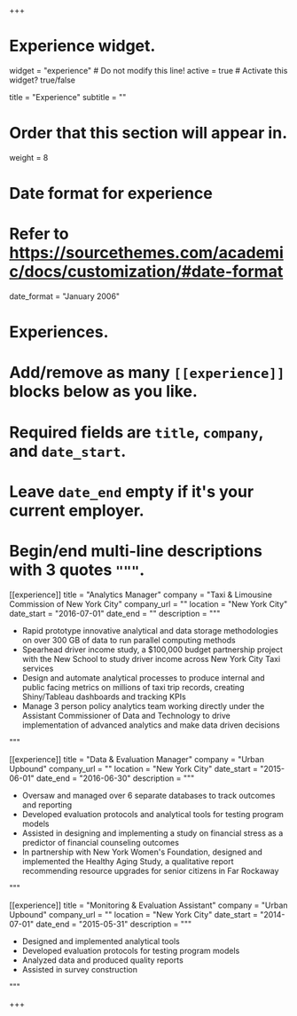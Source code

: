 +++
# Experience widget.
widget = "experience"  # Do not modify this line!
active = true  # Activate this widget? true/false

title = "Experience"
subtitle = ""

# Order that this section will appear in.
weight = 8

# Date format for experience
#   Refer to https://sourcethemes.com/academic/docs/customization/#date-format
date_format = "January 2006"

# Experiences.
#   Add/remove as many `[[experience]]` blocks below as you like.
#   Required fields are `title`, `company`, and `date_start`.
#   Leave `date_end` empty if it's your current employer.
#   Begin/end multi-line descriptions with 3 quotes `"""`.
[[experience]]
  title = "Analytics Manager"
  company = "Taxi & Limousine Commission of New York City"
  company_url = ""
  location = "New York City"
  date_start = "2016-07-01"
  date_end = ""
  description = """

  
  * Rapid prototype innovative analytical and data storage methodologies on over 300 GB of data to run parallel computing methods
  * Spearhead driver income study, a $100,000 budget partnership project with the New School to study driver income across New York City Taxi services
  * Design and automate analytical processes to produce internal and public facing metrics on millions of taxi trip records, creating Shiny/Tableau dashboards and tracking KPIs
  * Manage 3 person policy analytics team working directly under the Assistant Commissioner of Data and Technology to drive implementation of advanced analytics and make data driven decisions

  """

[[experience]]
  title = "Data & Evaluation Manager"
  company = "Urban Upbound"
  company_url = ""
  location = "New York City"
  date_start = "2015-06-01"
  date_end = "2016-06-30"
  description = """

  
  * Oversaw and managed over 6 separate databases to track outcomes and
reporting
  * Developed evaluation protocols and analytical tools for testing program models
  * Assisted in designing and implementing a study on financial stress as a predictor of financial counseling outcomes
  * In partnership with New York Women's Foundation, designed and implemented the Healthy Aging Study, a qualitative report recommending resource upgrades for senior citizens in Far Rockaway

  """

[[experience]]
  title = "Monitoring & Evaluation Assistant"
  company = "Urban Upbound"
  company_url = ""
  location = "New York City"
  date_start = "2014-07-01"
  date_end = "2015-05-31"
  description = """
  
  * Designed and implemented analytical tools
  * Developed evaluation protocols for testing program models
  * Analyzed data and produced quality reports
  * Assisted in survey construction
  
  
  """


+++
